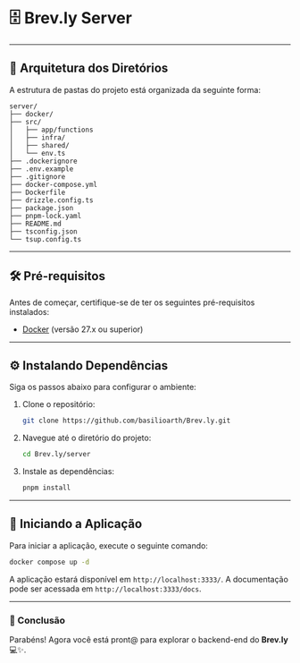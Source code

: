 # 🗄️ **Brev.ly Server**

---

## 📂 **Arquitetura dos Diretórios**

A estrutura de pastas do projeto está organizada da seguinte forma:

```
server/
├── docker/
├── src/
│   ├── app/functions
│   ├── infra/
│   ├── shared/
│   └── env.ts
├── .dockerignore
├── .env.example
├── .gitignore
├── docker-compose.yml
├── Dockerfile
├── drizzle.config.ts
├── package.json
├── pnpm-lock.yaml
├── README.md
├── tsconfig.json
└── tsup.config.ts
```

---

## 🛠️ **Pré-requisitos**

Antes de começar, certifique-se de ter os seguintes pré-requisitos instalados:

- [Docker](https://www.docker.com/get-started/) (versão 27.x ou superior)

---

## ⚙️ **Instalando Dependências**

Siga os passos abaixo para configurar o ambiente:

1. Clone o repositório:
   ```bash
   git clone https://github.com/basilioarth/Brev.ly.git
   ```

2. Navegue até o diretório do projeto:
   ```bash
   cd Brev.ly/server
   ```

3. Instale as dependências:
   ```bash
   pnpm install
   ```
---

## 🚀 **Iniciando a Aplicação**

Para iniciar a aplicação, execute o seguinte comando:

```bash
docker compose up -d
```

A aplicação estará disponível em `http://localhost:3333/`. A documentação pode ser acessada em `http://localhost:3333/docs`.

---

### 🎉 Conclusão

Parabéns! Agora você está pront@ para explorar o backend-end do **Brev.ly** 💻✨.